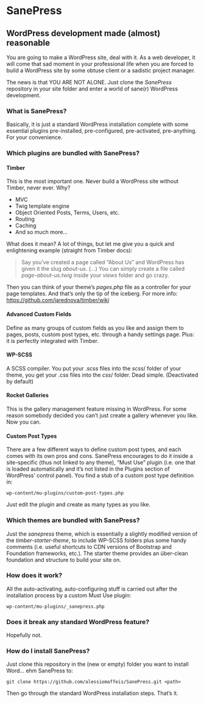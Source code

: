 # SanePress
## WordPress development made (almost) reasonable

You are going to make a WordPress site, deal with it. 
As a web developer, it will come that sad moment in your professional life when you are forced to build a WordPress site by some obtuse client or a sadistic project manager.

The news is that YOU ARE NOT ALONE. Just clone the *SanePress* repository in your site folder and enter a world of sane(r) WordPress development.

### What is SanePress?

Basically, it is just a standard WordPress installation complete with some essential plugins pre-installed, pre-configured, pre-activated, pre-anything. For your convenience.

### Which plugins are bundled with SanePress?

#### Timber
This is the most important one. Never build a WordPress site without Timber, never ever. Why?

+ MVC
+ Twig template engine
+ Object Oriented Posts, Terms, Users, etc.
+ Routing
+ Caching
+ And so much more…

What does it mean? A lot of things, but let me give you a quick and enlightening example (straight from Timber docs):

> Say you’ve created a page called “About Us” and WordPress has given it the slug *about-us*. (…) You can simply create a file called *page-about-us.twig* inside your *views* folder and go crazy.

Then you can think of your theme’s *pages.php* file as a controller for your page templates. And that’s only the tip of the iceberg. For more info: https://github.com/jarednova/timber/wiki

#### Advanced Custom Fields
Define as many groups of custom fields as you like and assign them to pages, posts, custom post types, etc. through a handy settings page. Plus: it is perfectly integrated with Timber.

#### WP-SCSS
A SCSS compiler. You put your .scss files into the *scss*/ folder of your theme, you get your .css files into the *css*/ folder. Dead simple.
(Deactivated by default)

#### Rocket Galleries
This is the gallery management feature missing in WordPress. For some reason somebody decided you can’t just create a gallery whenever you like. Now you can.

#### Custom Post Types
There are a few different ways to define custom post types, and each comes with its own pros and cons. SanePress encourages to do it inside a site-specific (thus not linked to any theme), “Must Use” plugin (i.e. one that is loaded automatically and it’s not listed in the Plugins section of WordPress’ control panel).
You find a stub of a custom post type definition in:
    
    wp-content/mu-plugins/custom-post-types.php

Just edit the plugin and create as many types as you like.


### Which themes are bundled with SanePress?

Just the *sanepress* theme, which is essentially a slightly modified version of the *timber-starter-theme*, to include WP-SCSS folders plus some handy comments (i.e. useful shortcuts to CDN versions of Bootstrap and Foundation frameworks, etc.).
The starter theme provides an über-clean foundation and structure to build your site on.

### How does it work?

All the auto-activating, auto-configuring stuff is carried out after the installation process by a custom Must Use plugin:

    wp-content/mu-plugins/_sanepress.php

### Does it break any standard WordPress feature?

Hopefully not.

### How do I install SanePress?

Just clone this repository in the (new or empty) folder you want to install Word… ehm SanePress to:

    git clone https://github.com/alessiomaffeis/SanePress.git <path>

Then go through the standard WordPress installation steps. That’s it.